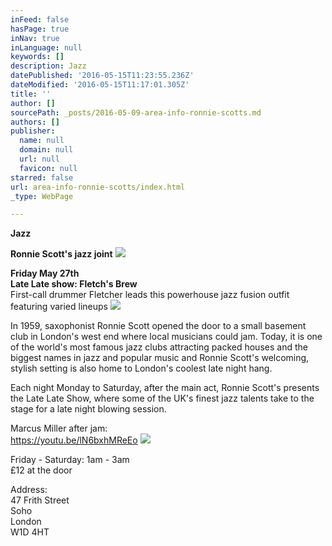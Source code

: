 ```yaml
---
inFeed: false
hasPage: true
inNav: true
inLanguage: null
keywords: []
description: Jazz
datePublished: '2016-05-15T11:23:55.236Z'
dateModified: '2016-05-15T11:17:01.305Z'
title: ''
author: []
sourcePath: _posts/2016-05-09-area-info-ronnie-scotts.md
authors: []
publisher:
  name: null
  domain: null
  url: null
  favicon: null
starred: false
url: area-info-ronnie-scotts/index.html
_type: WebPage

---
```

**Jazz**

**Ronnie Scott's jazz joint**
![](https://the-grid-user-content.s3-us-west-2.amazonaws.com/d98b6a59-4567-42ff-ba54-ca1f432605a2.jpg)

**Friday May 27th  
Late Late show: Fletch's Brew**  
First-call drummer Fletcher leads this powerhouse jazz fusion outfit featuring varied lineups
![](https://the-grid-user-content.s3-us-west-2.amazonaws.com/fe3e2e8d-d594-4bfa-b047-dbafe3ccae6f.jpg)

In 1959, saxophonist Ronnie Scott opened the door to a small basement club in London's west end where local musicians could jam. Today, it is one of the world's most famous jazz clubs attracting packed houses and the biggest names in jazz and popular music and Ronnie Scott's welcoming, stylish setting is also home to London's coolest late night hang.

Each night Monday to Saturday, after the main act, Ronnie Scott's presents the Late Late Show, where some of the UK's finest jazz talents take to the stage for a late night blowing session.

Marcus Miller after jam:  
https://youtu.be/lN6bxhMReEo
![](https://imgflo.herokuapp.com/graph/vahj1ThiexotieMo/6f40e9285aa7e175ca479bdfa2b05716/passthrough.jpg?height=600&input=https%3A%2F%2Fthe-grid-user-content.s3-us-west-2.amazonaws.com%2Fabb9f8fe-8788-4648-96a7-e6ea1558772c.jpg)

Friday - Saturday: 1am - 3am  
£12 at the door

Address:  
47 Frith Street  
Soho  
London  
W1D 4HT